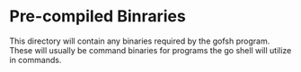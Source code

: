 # Pre-compiled Binraries

This directory will contain any binaries required by the gofsh program. These will usually be command binaries for programs the go shell will utilize in commands.
